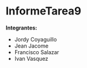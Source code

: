 # InformeTarea9
**Integrantes:**
- Jordy Coyaguillo
- Jean Jacome
- Francisco Salazar
- Ivan Vasquez





